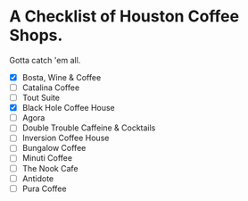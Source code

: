 # A Checklist of Houston Coffee Shops.

Gotta catch 'em all.

- [x] Bosta, Wine & Coffee
- [ ] Catalina Coffee
- [ ] Tout Suite
- [x] Black Hole Coffee House
- [ ] Agora
- [ ] Double Trouble Caffeine & Cocktails
- [ ] Inversion Coffee House
- [ ] Bungalow Coffee
- [ ] Minuti Coffee
- [ ] The Nook Cafe
- [ ] Antidote
- [ ] Pura Coffee